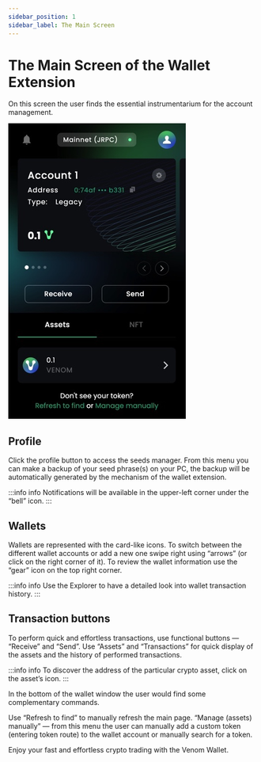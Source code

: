 ```yaml
---
sidebar_position: 1
sidebar_label: The Main Screen
---
```



# The Main Screen of the Wallet Extension

  On this screen the user finds the essential instrumentarium for the account management.

   ![main screen](../../assets/wallet/11.png)

## Profile

Click the profile button to access the seeds manager. From this menu you can make a backup of your seed phrase(s) on your PC, the backup will be automatically generated by the mechanism of the wallet extension.

  

:::info info
Notifications will be available in the upper-left corner under the “bell” icon.
:::

## Wallets

Wallets are represented with the card-like icons. To switch between the different wallet accounts or add a new one swipe right using “arrows” (or click on the right corner of it). To review the wallet information use the “gear” icon on the top right corner.

>   
> 
:::info info
Use the Explorer to have a detailed look into wallet transaction history.
:::

## Transaction buttons

To perform quick and effortless transactions, use functional buttons — “Receive” and “Send”. Use “Assets” and “Transactions” for quick display of the assets and the history of performed transactions.

  

:::info info
To discover the address of the particular crypto asset, click on the asset’s icon.
:::
  

In the bottom of the wallet window the user would find some complementary commands.

Use “Refresh to find” to manually refresh the main page. “Manage (assets) manually” — from this menu the user can manually add a custom token (entering token route) to the wallet account or manually search for a token.

Enjoy your fast and effortless crypto trading with the Venom Wallet.
